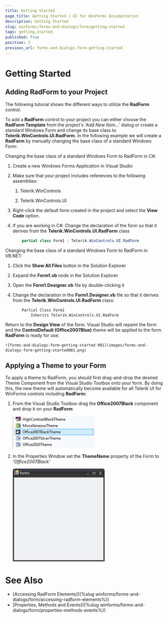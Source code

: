 ```yaml
---
title: Getting Started
page_title: Getting Started | UI for WinForms Documentation
description: Getting Started
slug: winforms/forms-and-dialogs/form/getting-started
tags: getting,started
published: True
position: 2
previous_url: forms-and-dialogs-form-getting-started
---
```


# Getting Started
 
## Adding RadForm to your Project

The following tutorial shows the different ways to utilize the __RadForm__ control.
        

To add a __RadForm__ control to your project you can either choose the __RadForm Template__ from the project's *'Add New Item...'* dialog or create a standard Windows Form and change its base class to __Telerik.WinControls.UI.RadForm__. In the following example we will create a __RadForm__ by manually changing the base class of a standard Windows Form:
        

Changing the base class of a standard Windows Form to RadForm in C#:

1. Create a new Windows Forms Application in Visual Studio

1. Make sure that your project includes references to the following assemblies:

	1. Telerik.WinControls
	
	1. Telerik.WinControls.UI

1. Right-click the default form created in the project and select the __View Code__ option.
            

1. If you are working in C#: Change the declaration of the form so that it derives from the __Telerik.WinControls.UI.RadForm__ class
            

	````C#
	    partial class Form1 : Telerik.WinControls.UI.RadForm
	````


Changing the base class of a standard Windows Form to RadForm in VB.NET:

1. Click the __Show All Files__ button in the Solution Explorer
            

1. Expand the __Form1.vb__ node in the Solution Explorer
            

1. Open the __Form1.Designer.vb__ file by double-clicking it
            

1. Change the declaration in the __Form1.Designer.vb__ file so that it derives from the __Telerik.WinControls.UI.RadForm__ class:

	````VB.NET
		Partial Class Form1
    		Inherits Telerik.WinControls.UI.RadForm
	````

Return to the __Design View__ of the form. Visual Studio will repaint the form and the __ControlDefault (Office2007Blue)__ theme will be applied to the form. __RadForm__ is ready for use:

	![forms-and-dialogs-form-getting-started 001](images/forms-and-dialogs-form-getting-started001.png)

## Applying a Theme to your Form

To apply a theme to RadForm, you should first drag-and-drop the desired Theme Component from the Visual Studio Toolbox onto your form. By doing this, the new theme will automatically become available for all Telerik UI for WinForms controls including __RadForm:__

1. From the Visual Studio Toolbox drag the __Office2007Black__ component and drop it on your __RadForm__ 
	
	![forms-and-dialogs-form-getting-started 002](images/forms-and-dialogs-form-getting-started002.png)

1. In the Properties Window set the __ThemeName__ property of the Form to *'Office2007Black'*
	
	![forms-and-dialogs-form-getting-started 003](images/forms-and-dialogs-form-getting-started003.png)


# See Also 

* [Accessing RadForm Elements]({%slug winforms/forms-and-dialogs/form/accessing-radform-elements%})
* [Properties, Methods and Events]({%slug winforms/forms-and-dialogs/form/properties-methods-events%})
